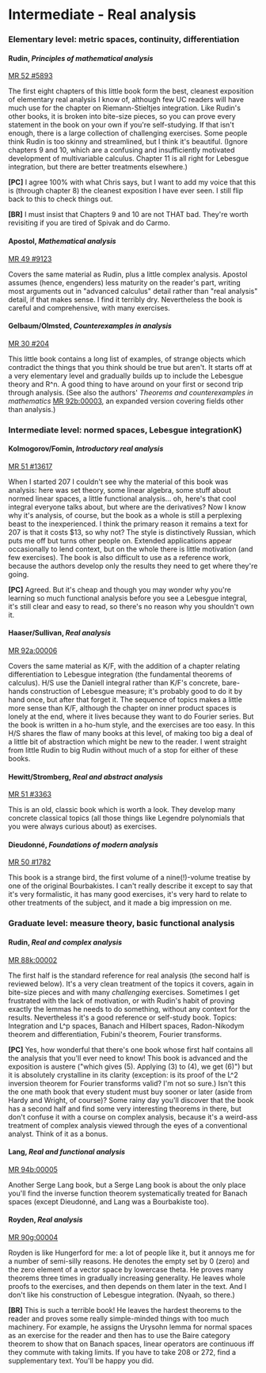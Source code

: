 # Intermediate - Real analysis

### Elementary level: metric spaces, continuity, differentiation

#### Rudin, *Principles of mathematical analysis*

[MR 52 #5893](http://www.ams.org/mathscinet-getitem?mr=52+%235893)

The first eight chapters of this little book form the best, cleanest exposition of elementary
real analysis I know of, although few UC readers will have much use for the chapter on
Riemann-Stieltjes integration.  Like Rudin's other books, it is broken into bite-size pieces,
so you can prove every statement in the book on your own if you're self-studying.  If that
isn't enough, there is a large collection of challenging exercises.  Some people think Rudin is
too skinny and streamlined, but I think it's beautiful.  (Ignore chapters 9 and 10, which are a
confusing and insufficiently motivated development of multivariable calculus.  Chapter 11 is
all right for Lebesgue integration, but there are better treatments elsewhere.)

**[PC]** I agree 100% with what Chris says, but I want to add my voice that this is (through
chapter 8) the cleanest exposition I have ever seen.  I still flip back to this to check things
out.

**[BR]** I must insist that Chapters 9 and 10 are not THAT bad.  They're worth revisiting if
you are tired of Spivak and do Carmo.

#### Apostol, *Mathematical analysis*

[MR 49 #9123](http://www.ams.org/mathscinet-getitem?mr=49+%239123)

Covers the same material as Rudin, plus a little complex analysis.  Apostol assumes (hence,
engenders) less maturity on the reader's part, writing most arguments out in "advanced
calculus" detail rather than "real analysis" detail, if that makes sense.  I find it terribly
dry.  Nevertheless the book is careful and comprehensive, with many exercises.

#### Gelbaum/Olmsted, *Counterexamples in analysis*

[MR 30 #204](http://www.ams.org/mathscinet-getitem?mr=30+%23204)

This little book contains a long list of examples, of strange objects which contradict the
things that you think should be true but aren't.  It starts off at a very elementary level and
gradually builds up to include the Lebesgue theory and R^n.  A good thing to have around on
your first or second trip through analysis.  (See also the authors' *Theorems and
counterexamples in mathematics*
[MR 92b:00003](http://www.ams.org/mathscinet-getitem?mr=92b%3A00003), an expanded version
covering fields other than analysis.)

### Intermediate level: normed spaces, Lebesgue integrationK)</H3>

#### Kolmogorov/Fomin, *Introductory real analysis*

[MR 51 #13617](http://www.ams.org/mathscinet-getitem?mr=51+%2313617)

When I started 207 I couldn't see why the material of this book was analysis: here was set
theory, some linear algebra, some stuff about normed linear spaces, a little functional
analysis... oh, here's that cool integral everyone talks about, but where are the derivatives?
Now I know why it's analysis, of course, but the book as a whole is still a perplexing beast to
the inexperienced.  I think the primary reason it remains a text for 207 is that it costs $13,
so why not?  The style is distinctively Russian, which puts me off but turns other people on.
Extended applications appear occasionally to lend context, but on the whole there is little
motivation (and few exercises).  The book is also difficult to use as a reference work, because
the authors develop only the results they need to get where they're going.

**[PC]** Agreed.  But it's cheap and though you may wonder why you're learning so much
functional analysis before you see a Lebesgue integral, it's still clear and easy to read, so
there's no reason why you shouldn't own it.

#### Haaser/Sullivan, *Real analysis*

[MR 92a:00006](http://www.ams.org/mathscinet-getitem?mr=92a%3A00006)

Covers the same material as K/F, with the addition of a chapter relating differentiation to
Lebesgue integration (the fundamental theorems of calculus).  H/S use the Daniell integral
rather than K/F's concrete, bare-hands construction of Lebesgue measure; it's probably good to
do it by hand once, but after that forget it.  The sequence of topics makes a little more sense
than K/F, although the chapter on inner product spaces is lonely at the end, where it lives
because they want to do Fourier series.  But the book is written in a ho-hum style, and the
exercises are too easy.  In this H/S shares the flaw of many books at this level, of making too
big a deal of a little bit of abstraction which might be new to the reader.  I went straight
from little Rudin to big Rudin without much of a stop for either of these books.

#### Hewitt/Stromberg, *Real and abstract analysis*

[MR 51 #3363](http://www.ams.org/mathscinet-getitem?mr=51+%233363)

This is an old, classic book which is worth a look.  They develop many concrete classical
topics (all those things like Legendre polynomials that you were always curious about) as
exercises.

#### Dieudonné, *Foundations of modern analysis*

[MR 50 #1782](http://www.ams.org/mathscinet-getitem?mr=50+%231782)

This book is a strange bird, the first volume of a nine(!)-volume treatise by one of the
original Bourbakistes.  I can't really describe it except to say that it's very formalistic, it
has many good exercises, it's very hard to relate to other treatments of the subject, and it
made a big impression on me.

### Graduate level: measure theory, basic functional analysis

#### Rudin, *Real and complex analysis*

[MR 88k:00002](http://www.ams.org/mathscinet-getitem?mr=88k%3A00002)

The first half is the standard reference for real analysis (the second half is reviewed below).
It's a very clean treatment of the topics it covers, again in bite-size pieces and with many
*challenging* exercises.  Sometimes I get frustrated with the lack of motivation, or with
Rudin's habit of proving exactly the lemmas he needs to do something, without any context for
the results.  Nevertheless it's a good reference or self-study book.  Topics: Integration and
L^p spaces, Banach and Hilbert spaces, Radon-Nikodym theorem and differentiation, Fubini's
theorem, Fourier transforms.

**[PC]** Yes, how wonderful that there's one book whose first half contains all the analysis
that you'll ever need to know!  This book is advanced and the exposition is austere ("which
gives (5).  Applying (3) to (4), we get (6)") but it is absolutely crystalline in its clarity
(exception: is its proof of the L^2 inversion theorem for Fourier transforms valid?  I'm not so
sure.)  Isn't this the one math book that every student must buy sooner or later (aside from
Hardy and Wright, of course)?  Some rainy day you'll discover that the book has a second half
and find some very interesting theorems in there, but don't confuse it with a course on complex
analysis, because it's a weird-ass treatment of complex analysis viewed through the eyes of a
conventional analyst.  Think of it as a bonus.

#### Lang, *Real and functional analysis*

[MR 94b:00005](http://www.ams.org/mathscinet-getitem?mr=94b%3A00005)

Another Serge Lang book, but a Serge Lang book is about the only place you'll find the inverse
function theorem systematically treated for Banach spaces (except Dieudonné, and Lang was a
Bourbakiste too).

#### Royden, *Real analysis*

[MR 90g:00004](http://www.ams.org/mathscinet-getitem?mr=90g%3A00004)

Royden is like Hungerford for me: a lot of people like it, but it annoys me for a number of
semi-silly reasons.  He denotes the empty set by 0 (zero) and the zero element of a vector
space by lowercase theta.  He proves many theorems three times in gradually increasing
generality.  He leaves whole proofs to the exercises, and then depends on them later in the
text.  And I don't like his construction of Lebesgue integration.  (Nyaah, so there.)

**[BR]** This is such a terrible book!  He leaves the hardest theorems to the reader and proves
some really simple-minded things with too much machinery.  For example, he assigns the Urysohn
lemma for normal spaces as an exercise for the reader and then has to use the Baire category
theorem to show that on Banach spaces, linear operators are continuous iff they commute with
taking limits.  If you have to take 208 or 272, find a supplementary text.  You'll be happy you
did.
